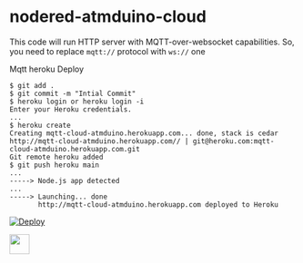 # nodered-atmduino-cloud

This code will run HTTP server with MQTT-over-websocket capabilities. So, you need to replace `mqtt://` protocol with `ws://` one

Mqtt heroku Deploy

```
$ git add .
$ git commit -m "Intial Commit"
$ heroku login or heroku login -i
Enter your Heroku credentials.
...
$ heroku create
Creating mqtt-cloud-atmduino.herokuapp.com... done, stack is cedar
http://mqtt-cloud-atmduino.herokuapp.com// | git@heroku.com:mqtt-cloud-atmduino.herokuapp.com.git
Git remote heroku added
$ git push heroku main
...
-----> Node.js app detected
...
-----> Launching... done
       http://mqtt-cloud-atmduino.herokuapp.com deployed to Heroku
```

[![Deploy](https://www.herokucdn.com/deploy/button.png)](https://dashboard.heroku.com/new?button-url=https://github.com/eunbiline98/nodered-atmduino-cloud/master&template=https://github.com/eunbiline98/nodered-atmduino-cloud/master)

  <a href="https://nodered-atmduino.herokuapp.com/ui/">
    <img src="https://img.shields.io/badge/nodered-%23E4405F.svg?&style=for-the-badge&logo=nodered&logoColor=white" height=35>
  </a> 

